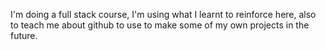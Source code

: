I'm doing a full stack course, I'm using what I learnt to reinforce here, also to teach me about github to use to make some of my own projects in the future.
